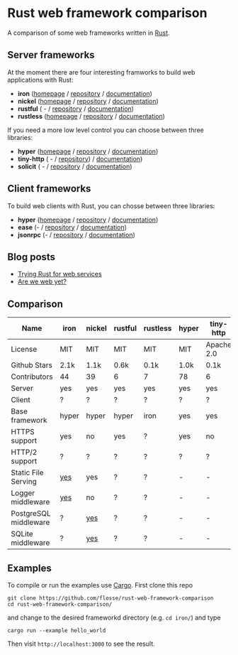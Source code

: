 # Rust web framework comparison

A comparison of some web frameworks written in [Rust](https://rustlang.org).

## Server frameworks

At the moment there are four interesting framworks to build web applications
with Rust:

- **iron**     ([homepage](http://ironframework.io/) / [repository](https://github.com/iron/iron/)            / [documentation](http://ironframework.io/doc/iron/))
- **nickel**   ([homepage](http://nickel.rs/)        / [repository](https://github.com/nickel-org/nickel.rs/) / [documentation](http://docs.nickel.rs/nickel/))
- **rustful**  ( -                                   / [repository](https://github.com/Ogeon/rustful)         / [documentation](http://ogeon.github.io/docs/rustful/master/rustful/))
- **rustless** ([homepage](http://rustless.org/)     / [repository](https://github.com/rustless/rustless)     / [documentation](http://rustless.org/rustless/doc/rustless/))

If you need a more low level control you can choose between three libraries:

- **hyper**     ([homepage](http://hyper.rs/) / [repository](https://github.com/hyperium/hyper)      / [documentation](http://hyper.rs/hyper/hyper/))
- **tiny-http** ( -                           / [repository](https://github.com/frewsxcv/tiny-http)) / [documentation](http://frewsxcv.github.io/tiny-http/tiny_http/index.html))
- **solicit**   ( -                           / [repository](https://github.com/mlalic/solicit)      / [documentation](https://mlalic.github.io/solicit/solicit/index.html))

## Client frameworks

To build web clients with Rust, you can chosse between three libraries:

- **hyper**   ([homepage](http://hyper.rs/) / [repository](https://github.com/hyperium/hyper)          / [documentation](http://hyper.rs/hyper/hyper/))
- **ease**    (-                            / [repository](https://github.com/SimonPersson/ease)       / [documentation](http://simonpersson.github.io/ease/))
- **jsonrpc** (-                            / [repository](https://github.com/apoelstra/rust-jsonrpc/) / [documentation](https://www.wpsoftware.net/rustdoc/jsonrpc/))

## Blog posts

- [Trying Rust for web services](https://blog.wearewizards.io/trying-rust-for-web-services)
- [Are we web yet?]([http://arewewebyet.com/)

## Comparison

|                  Name | iron                                  | nickel                                                | rustful   | rustless  | hyper  | tiny-http  | solicit | ease  | jsonrpc  |
| --------------------- | ------------------------------------- | ----------------------------------------------------- | --------- | --------- |------- | ---------- | ------- | ----- | -------  |
|               License | MIT                                   | MIT                                                   | MIT       | MIT       | MIT    | Apache 2.0 | MIT     | MIT   | CC0-1.0  |
|          Github Stars | 2.1k                                  | 1.1k                                                  | 0.6k      | 0.1k      | 1.0k   | 0.1k       | 0.1k    | 0.05k | 0k       |
|          Contributors | 44                                    | 39                                                    | 6         | 7         | 78     | 6          | 2       | 2     | 1        |
|                Server | yes                                   | yes                                                   | yes       | yes       | yes    | yes        | yes     | no    | no       |
|                Client | ?                                     | ?                                                     | ?         | ?         | ?      | ?          | yes     | yes   | yes      |
|        Base framework | hyper                                 | hyper                                                 | hyper     | iron      | yes    | yes        | -       | hyper | hyper    |
|         HTTPS support | yes                                   | no                                                    | yes       | ?         | yes    | no         | -       | -     | -        |
|        HTTP/2 support | ?                                     | ?                                                     | ?         | ?         | ?      | ?          | yes     | ?     | ?        |
|   Static File Serving | [yes](https://github.com/iron/static) | yes                                                   | ?         | ?         | -      | -          | -       | -     | -        |
|     Logger middleware | [yes](https://github.com/iron/logger) | no                                                    | ?         | ?         | -      | -          | -       | -     | -        |
| PostgreSQL middleware | ?                                     | [yes](https://github.com/nickel-org/nickel-postgres)  | ?         | ?         | -      | -          | -       | -     | -        |
|     SQLite middleware | ?                                     | [yes](https://github.com/flosse/nickel-sqlite)        | ?         | ?         | -      | -          | -       | -     | -        |

## Examples

To compile or run the examples use [Cargo](https://github.com/rust-lang/cargo).
First clone this repo

    git clone https://github.com/flosse/rust-web-framework-comparison
    cd rust-web-framework-comparison/

and change to the desired frameworkd directory (e.g. `cd iron/`) and type

    cargo run --example hello_world

Then visit `http://localhost:3000` to see the result.
